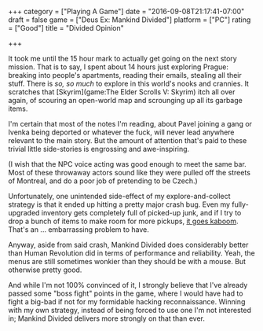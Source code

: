 +++
category = ["Playing A Game"]
date = "2016-09-08T21:17:41-07:00"
draft = false
game = ["Deus Ex: Mankind Divided"]
platform = ["PC"]
rating = ["Good"]
title = "Divided Opinion"

+++

It took me until the 15 hour mark to actually get going on the next story mission.  That is to say, I spent about 14 hours just exploring Prague: breaking into people's apartments, reading their emails, stealing all their stuff.  There is <i>so, so much</i> to explore in this world's nooks and crannies.  It scratches that [Skyrim](game:The Elder Scrolls V: Skyrim) itch all over again, of scouring an open-world map and scrounging up all its garbage items.

I'm certain that most of the notes I'm reading, about Pavel joining a gang or Ivenka being deported or whatever the fuck, will never lead anywhere relevant to the main story.  But the amount of attention that's paid to these trivial little side-stories is engrossing and awe-inspiring.

(I wish that the NPC voice acting was good enough to meet the same bar.  Most of these throwaway actors sound like they were pulled off the streets of Montreal, and do a poor job of pretending to be Czech.)

Unfortunately, one unintended side-effect of my explore-and-collect strategy is that it ended up hitting a pretty major crash bug.  Even my fully-upgraded inventory gets completely full of picked-up junk, and if I try to drop a bunch of items to make room for more pickups, <a href="https://steamcommunity.com/app/337000/discussions/0/352792037315079921/#c343785574517269599">it goes kaboom</a>.  That's an ... embarrassing problem to have.

Anyway, aside from said crash, Mankind Divided does considerably better than Human Revolution did in terms of performance and reliability.  Yeah, the menus are still sometimes wonkier than they should be with a mouse.  But otherwise pretty good.

And while I'm not 100% convinced of it, I strongly believe that I've already passed some "boss fight" points in the game, where I would have had to fight a big-bad if not for my formidable hacking reconnaissance.  Winning with my own strategy, instead of being forced to use one I'm not interested in; Mankind Divided delivers more strongly on that than ever.
